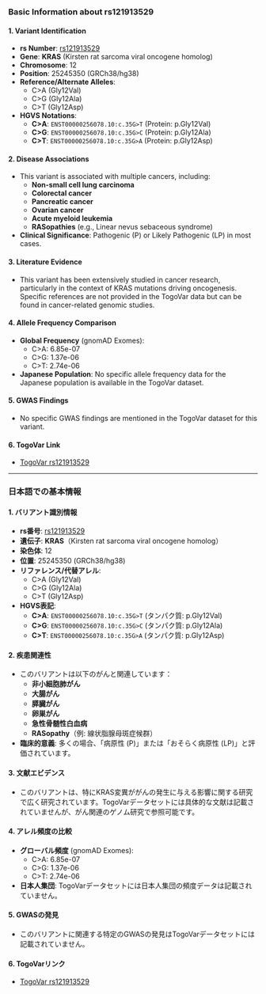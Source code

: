 ### Basic Information about rs121913529

#### 1. **Variant Identification**
- **rs Number**: [rs121913529](https://identifiers.org/dbsnp/rs121913529)
- **Gene**: **KRAS** (Kirsten rat sarcoma viral oncogene homolog)
- **Chromosome**: 12
- **Position**: 25245350 (GRCh38/hg38)
- **Reference/Alternate Alleles**: 
  - C>A (Gly12Val)
  - C>G (Gly12Ala)
  - C>T (Gly12Asp)
- **HGVS Notations**:
  - **C>A**: `ENST00000256078.10:c.35G>T` (Protein: p.Gly12Val)
  - **C>G**: `ENST00000256078.10:c.35G>C` (Protein: p.Gly12Ala)
  - **C>T**: `ENST00000256078.10:c.35G>A` (Protein: p.Gly12Asp)

#### 2. **Disease Associations**
- This variant is associated with multiple cancers, including:
  - **Non-small cell lung carcinoma**
  - **Colorectal cancer**
  - **Pancreatic cancer**
  - **Ovarian cancer**
  - **Acute myeloid leukemia**
  - **RASopathies** (e.g., Linear nevus sebaceous syndrome)
- **Clinical Significance**: Pathogenic (P) or Likely Pathogenic (LP) in most cases.

#### 3. **Literature Evidence**
- This variant has been extensively studied in cancer research, particularly in the context of KRAS mutations driving oncogenesis. Specific references are not provided in the TogoVar data but can be found in cancer-related genomic studies.

#### 4. **Allele Frequency Comparison**
- **Global Frequency** (gnomAD Exomes): 
  - C>A: 6.85e-07
  - C>G: 1.37e-06
  - C>T: 2.74e-06
- **Japanese Population**: No specific allele frequency data for the Japanese population is available in the TogoVar dataset.

#### 5. **GWAS Findings**
- No specific GWAS findings are mentioned in the TogoVar dataset for this variant.

#### 6. **TogoVar Link**
- [TogoVar rs121913529](https://togovar.org/variant/rs121913529)

---

### 日本語での基本情報

#### 1. **バリアント識別情報**
- **rs番号**: [rs121913529](https://identifiers.org/dbsnp/rs121913529)
- **遺伝子**: **KRAS**（Kirsten rat sarcoma viral oncogene homolog）
- **染色体**: 12
- **位置**: 25245350 (GRCh38/hg38)
- **リファレンス/代替アレル**:
  - C>A (Gly12Val)
  - C>G (Gly12Ala)
  - C>T (Gly12Asp)
- **HGVS表記**:
  - **C>A**: `ENST00000256078.10:c.35G>T` (タンパク質: p.Gly12Val)
  - **C>G**: `ENST00000256078.10:c.35G>C` (タンパク質: p.Gly12Ala)
  - **C>T**: `ENST00000256078.10:c.35G>A` (タンパク質: p.Gly12Asp)

#### 2. **疾患関連性**
- このバリアントは以下のがんと関連しています：
  - **非小細胞肺がん**
  - **大腸がん**
  - **膵臓がん**
  - **卵巣がん**
  - **急性骨髄性白血病**
  - **RASopathy**（例: 線状脂腺母斑症候群）
- **臨床的意義**: 多くの場合、「病原性 (P)」または「おそらく病原性 (LP)」と評価されています。

#### 3. **文献エビデンス**
- このバリアントは、特にKRAS変異ががんの発生に与える影響に関する研究で広く研究されています。TogoVarデータセットには具体的な文献は記載されていませんが、がん関連のゲノム研究で参照可能です。

#### 4. **アレル頻度の比較**
- **グローバル頻度** (gnomAD Exomes): 
  - C>A: 6.85e-07
  - C>G: 1.37e-06
  - C>T: 2.74e-06
- **日本人集団**: TogoVarデータセットには日本人集団の頻度データは記載されていません。

#### 5. **GWASの発見**
- このバリアントに関連する特定のGWASの発見はTogoVarデータセットには記載されていません。

#### 6. **TogoVarリンク**
- [TogoVar rs121913529](https://togovar.org/variant/rs121913529)